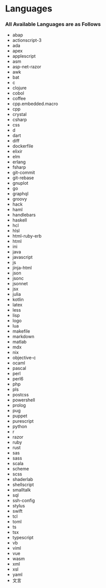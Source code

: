 # Languages

### All Available Languages are as Follows


* abap
* actionscript-3
* ada
* apex
* applescript
* asm
* asp-net-razor
* awk
* bat
* c
* clojure
* cobol
* coffee
* cpp.embedded.macro
* cpp
* crystal
* csharp
* css
* d
* dart
* diff
* dockerfile
* elixir
* elm
* erlang
* fsharp
* git-commit
* git-rebase
* gnuplot
* go
* graphql
* groovy
* hack
* haml
* handlebars
* haskell
* hcl
* hlsl
* html-ruby-erb
* html
* ini
* java
* javascript
* js
* jinja-html
* json
* jsonc
* jsonnet
* jsx
* julia
* kotlin
* latex
* less
* lisp
* logo
* lua
* makefile
* markdown
* matlab
* mdx
* nix
* objective-c
* ocaml
* pascal
* perl
* perl6
* php
* pls
* postcss
* powershell
* prolog
* pug
* puppet
* purescript
* python
* r
* razor
* ruby
* rust
* sas
* sass
* scala
* scheme
* scss
* shaderlab
* shellscript
* smalltalk
* sql
* ssh-config
* stylus
* swift
* tcl
* toml
* ts
* tsx
* typescript
* vb
* viml
* vue
* wasm
* xml
* xsl
* yaml
* 文言
